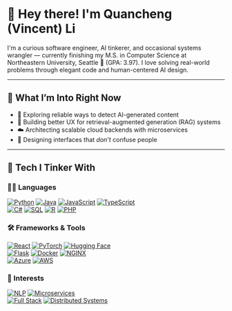 # 👋 Hey there! I'm Quancheng (Vincent) Li

I'm a curious software engineer, AI tinkerer, and occasional systems wrangler — currently finishing my M.S. in Computer Science at Northeastern University, Seattle 🌲 (GPA: 3.97). I love solving real-world problems through elegant code and human-centered AI design.

---

## 🧠 What I’m Into Right Now

- 🤖 Exploring reliable ways to detect AI-generated content  
- 🧩 Building better UX for retrieval-augmented generation (RAG) systems  
- ☁️ Architecting scalable cloud backends with microservices  
- 🎨 Designing interfaces that *don’t* confuse people

---

## 🔧 Tech I Tinker With

### 🧑‍💻 Languages  
[![Python](https://img.shields.io/badge/-Python-3776AB?style=flat-square&logo=python&logoColor=white)](https://www.python.org/) 
[![Java](https://img.shields.io/badge/-Java-007396?style=flat-square&logo=java&logoColor=white)](https://www.java.com/) 
[![JavaScript](https://img.shields.io/badge/-JavaScript-F7DF1E?style=flat-square&logo=javascript&logoColor=black)](https://developer.mozilla.org/en-US/docs/Web/JavaScript) 
[![TypeScript](https://img.shields.io/badge/-TypeScript-3178C6?style=flat-square&logo=typescript&logoColor=white)](https://www.typescriptlang.org/)  
[![C#](https://img.shields.io/badge/-C%23-239120?style=flat-square&logo=c-sharp&logoColor=white)](https://learn.microsoft.com/en-us/dotnet/csharp/) 
[![SQL](https://img.shields.io/badge/-SQL-4479A1?style=flat-square&logo=mysql&logoColor=white)](https://www.mysql.com/) 
[![R](https://img.shields.io/badge/-R-276DC3?style=flat-square&logo=r&logoColor=white)](https://www.r-project.org/) 
[![PHP](https://img.shields.io/badge/-PHP-777BB4?style=flat-square&logo=php&logoColor=white)](https://www.php.net/)

### 🛠️ Frameworks & Tools  
[![React](https://img.shields.io/badge/-React-61DAFB?style=flat-square&logo=react&logoColor=black)](https://react.dev/) 
[![PyTorch](https://img.shields.io/badge/-PyTorch-EE4C2C?style=flat-square&logo=pytorch&logoColor=white)](https://pytorch.org/) 
[![Hugging Face](https://img.shields.io/badge/-HuggingFace-FCC624?style=flat-square&logo=huggingface&logoColor=black)](https://huggingface.co/)  
[![Flask](https://img.shields.io/badge/-Flask-000000?style=flat-square&logo=flask&logoColor=white)](https://flask.palletsprojects.com/) 
[![Docker](https://img.shields.io/badge/-Docker-2496ED?style=flat-square&logo=docker&logoColor=white)](https://www.docker.com/) 
[![NGINX](https://img.shields.io/badge/-NGINX-009639?style=flat-square&logo=nginx&logoColor=white)](https://www.nginx.com/)  
[![Azure](https://img.shields.io/badge/-Azure-0078D4?style=flat-square&logo=microsoft-azure&logoColor=white)](https://azure.microsoft.com/) 
[![AWS](https://img.shields.io/badge/-AWS-232F3E?style=flat-square&logo=amazon-aws&logoColor=white)](https://aws.amazon.com/)

### 🚀 Interests  
[![NLP](https://img.shields.io/badge/-NLP-blue?style=flat-square)](#) 
[![Microservices](https://img.shields.io/badge/-Microservices-purple?style=flat-square)](#)  
[![Full Stack](https://img.shields.io/badge/-Full--Stack-17a2b8?style=flat-square)](#) 
[![Distributed Systems](https://img.shields.io/badge/-Distributed--Systems-6f42c1?style=flat-square)](#)

